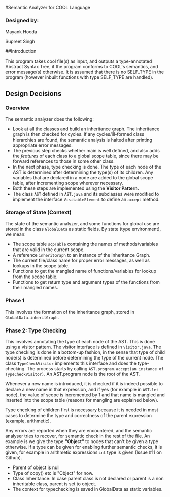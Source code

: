 #Semantic Analyzer for COOL Language

### Designed by: 
Mayank Hooda

Supreet Singh

##Introduction

This program takes cool file(s) as input, and outputs a type-annotated 
Abstract Syntax Tree, if the program conforms to COOL's semantics, and
error message(s) otherwise. It is assumed that there is no SELF_TYPE in the program
(however inbuilt functions with type SELF_TYPE are handled).
 
## Design Decisions

### Overview

The semantic analyzer does the following: 
+ Look at all the classes and build an inheritance graph. The inheritance
graph is then checked for cycles. If any cycles/ill-formed class hierarchies
are found, the semantic analysis is halted after printing appropriate 
error messages.
+ The previous step checks whether main is well defined, and also adds 
the _features_ of each class to a global scope table, since there 
may be forward references to those in some other class.
+ In the next phase, type checking is done. The type of each node
of the AST is determined after determining the type(s) of its children.
Any variables that are declared in a node are added to the global scope
table, after incrementing scope wherever necessary.
+ Both these steps are implemented using the **Visitor Pattern.**
+ The class `AST` defined in `AST.java` and its subclasses were modified 
to implement the interface `VisitableElement` to define an `accept`
method.

### Storage of State (Context)

The state of the semantic analyzer, and some functions for 
 global use are stored in the class `GlobalData`
as static fields. By state (type environment), we mean:
+ The scope table `scpTable` containing the names of methods/variables that are
valid in the current scope. 
+ A reference `inheritGraph` to an instance of the Inheritance Graph.
+ The current file/class name for proper error messages, as well as
lookups in the scope table.
+ Functions to get the mangled name of functions/variables for lookup
from the scope table.
+ Functions to get return type and argument types of the functions from their
mangled names.


### Phase 1

This involves the formation of the inheritance graph, stored in 
`GlobalData.inheritGraph`. 

### Phase 2: Type Checking
This involves annotating the type of each node of the AST. 
This is done using a visitor pattern. The visitor interface is defined
in `Visitor.java`. The type checking is done in a bottom-up fashion,
in the sense that type of child node(s) is determined before determining
the type of the current node. The class `TypeCheckVisitor` implements
this interface and does the type-checking. The process starts 
by calling `AST.program.accept(an instance of TypeCheckVisitor)`. An
AST.program node is the root of the AST.

Whenever a new name is introduced, it is checked if it is indeed possible to declare
a new name in that expression, and if yes (for example in `AST.let` node), the value of scope is incremented by 1
and that name is mangled and inserted into the scope table (reasons for mangling are explained below).

Type checking of children first is necessary because it is needed in most cases to determine
the type and correctness of the parent expression (example, arithmetic).

Any errors are reported when they are encountered, and the semantic analyser tries to 
recover, for semantic check in the rest of the file. An example is we give the type 
**"Object"** to nodes that can't be given a type otherwise. If a type can be given for
enabling further semantic checks, it is given, for example in arithmetic expressions
`int` type is given (Issue #11 on Github).


+ Parent of object is null
+ Type of copy() etc is "Object" for now.
+ Class Inheritance: In case parent class is not declared 
or parent is a non inheritable class, parent is set to object.
+ The context for typechecking is saved in GlobalData as 
static variables.
